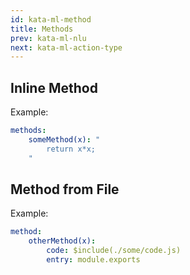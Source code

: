 ```yaml
---
id: kata-ml-method
title: Methods
prev: kata-ml-nlu
next: kata-ml-action-type
---
```


## Inline Method

Example:

```yaml
methods:
    someMethod(x): "
        return x*x;
    "
```

## Method from File

Example:

```yaml
method:
    otherMethod(x):
        code: $include(./some/code.js)
        entry: module.exports
```
